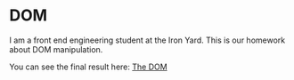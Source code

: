 # DOM

I am a front end engineering student at the Iron Yard. This is our homework about DOM manipulation.

You can see the final result here: [The DOM](https://pablo-jurado.github.io/dom-manipulations/)
